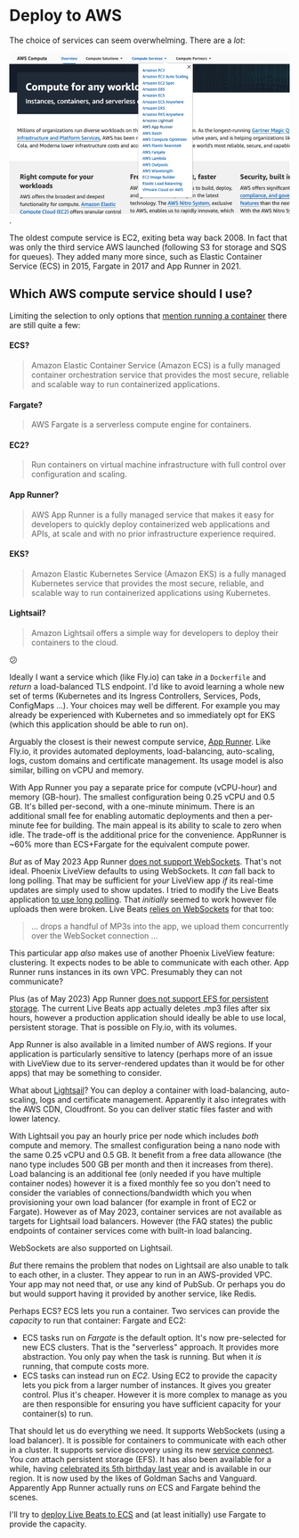 # Deploy to AWS

The choice of services can seem overwhelming. There are a _lot_:

![AWS compute](img/aws_compute_options.jpeg).

The oldest compute service is EC2, exiting beta way back 2008. In fact that was only the third service AWS launched (following S3 for storage and SQS for queues). They added many more since, such as Elastic Container Service (ECS) in 2015, Fargate in 2017 and App Runner in 2021.

## Which AWS compute service should I use?

Limiting the selection to only options that [mention running a container](https://aws.amazon.com/containers/services/) there are still quite a few:

#### ECS?

> Amazon Elastic Container Service (Amazon ECS) is a fully managed container orchestration service that provides the most secure, reliable and scalable way to run containerized applications.

#### Fargate?

> AWS Fargate is a serverless compute engine for containers.

#### EC2?

> Run containers on virtual machine infrastructure with full control over configuration and scaling.

#### App Runner?

> AWS App Runner is a fully managed service that makes it easy for developers to quickly deploy containerized web applications and APIs, at scale and with no prior infrastructure experience required.

#### EKS?

> Amazon Elastic Kubernetes Service (Amazon EKS) is a fully managed Kubernetes service that provides the most secure, reliable, and scalable way to run containerized applications using Kubernetes.

#### Lightsail?

> Amazon Lightsail offers a simple way for developers to deploy their containers to the cloud.

:confused:

Ideally I want a service which (like Fly.io) can take _in_ a `Dockerfile` and _return_ a load-balanced TLS endpoint. I'd like to avoid learning a whole new set of terms (Kubernetes and its Ingress Controllers, Services, Pods, ConfigMaps ...). Your choices may well be different. For example you may already be experienced with Kubernetes and so immediately opt for EKS (which this application should be able to run on).

Arguably the closest is their newest compute service, [App Runner](https://aws.amazon.com/apprunner/). Like Fly.io, it provides automated deployments, load-balancing, auto-scaling, logs, custom domains and certificate management. Its usage model is also similar, billing on vCPU and memory.

With App Runner you pay a separate price for compute (vCPU-hour) and memory (GB-hour). The smallest configuration being 0.25 vCPU and 0.5 GB. It's billed per-second, with a one-minute minimum. There is an additional small fee for enabling automatic deployments and then a per-minute fee for building. The main appeal is its ability to scale to zero when idle. The trade-off is the additional price for the convenience. AppRunner is ~60% more than ECS+Fargate for the equivalent compute power.

_But_ as of May 2023 App Runner [does not support WebSockets](https://github.com/aws/apprunner-roadmap/issues/13). That's not ideal. Phoenix LiveView defaults to using WebSockets. It _can_ fall back to long polling. That may be sufficient for _your_ LiveView app _if_ its real-time updates are simply used to show updates. I tried to modify the Live Beats application [to use long polling](/docs/misc-changes-to-the-app.md#no-websocket-available). That _initially_ seemed to work however file uploads then were broken. Live Beats [relies on WebSockets](https://fly.io/blog/livebeats/) for that too:

> ... drops a handful of MP3s into the app, we upload them concurrently over the WebSocket connection ...

This particular app _also_ makes use of another Phoenix LiveView feature: clustering. It expects nodes to be able to communicate with each other. App Runner runs instances in its own VPC. Presumably they can not communicate?

Plus (as of May 2023) App Runner [does not support EFS for persistent storage](https://github.com/aws/apprunner-roadmap/issues/14). The current Live Beats app actually deletes .mp3 files after six hours, however a production application should ideally be able to use local, persistent storage. That is possible on Fly.io, with its volumes.

App Runner is also available in a limited number of AWS regions. If your application is particularly sensitive to latency (perhaps more of an issue with LiveView due to its server-rendered updates than it would be for other apps) that may be something to consider.

What about [Lightsail](https://aws.amazon.com/lightsail/)? You can deploy a container with load-balancing, auto-scaling, logs and certificate management. Apparently it also integrates with the AWS CDN, Cloudfront. So you can deliver static files faster and with lower latency.

With Lightsail you pay an hourly price per node which includes _both_ compute and memory. The smallest configuration being a nano node with the same 0.25 vCPU and 0.5 GB. It benefit from a free data allowance (the nano type includes 500 GB per month and then it increases from there). Load balancing is an additional fee (only needed if you have multiple container nodes) however it is a fixed monthly fee so you don't need to consider the variables of connections/bandwidth which you when provisioning your own load balancer (for example in front of EC2 or Fargate). However as of May 2023, container services are not available as targets for Lightsail load balancers. However (the FAQ states) the public endpoints of container services come with built-in load balancing.

WebSockets are also supported on Lightsail.

_But_ there remains the problem that nodes on Lightsail are also unable to talk to each other, in a cluster. They appear to run in an AWS-provided VPC. Your app may not need that, or use any kind of PubSub. Or perhaps you do but would support having it provided by another service, like Redis.

Perhaps ECS? ECS lets you run a container. Two services can provide the _capacity_ to run that container: Fargate and EC2:

- ECS tasks run on _Fargate_ is the default option. It's now pre-selected for new ECS clusters. That is the "serverless" approach. It provides more abstraction. You only pay when the task is running. But when it _is_ running, that compute costs more.
- ECS tasks can instead run on _EC2_. Using EC2 to provide the capacity lets you pick from a larger number of instances. It gives you greater control. Plus it's cheaper. However it is more complex to manage as you are then responsible for ensuring you have sufficient capacity for your container(s) to run.

That should let us do everything we need. It supports WebSockets (using a load balancer). It is possible for containers to communicate with each other in a cluster. It supports service discovery using its new [service connect](https://docs.aws.amazon.com/AmazonECS/latest/developerguide/service-connect.html). You _can_ attach persistent storage (EFS). It has also been available for a while, having [celebrated its 5th birthday last year](https://aws.amazon.com/blogs/containers/happy-5th-birthday-aws-fargate/) and is available in our region. It is now used by the likes of Goldman Sachs and Vanguard. Apparently App Runner actually runs _on_ ECS and Fargate behind the scenes.

I'll try to [deploy Live Beats to ECS](/docs/9-aws-deploy-it.md) and (at least initially) use Fargate to provide the capacity.
